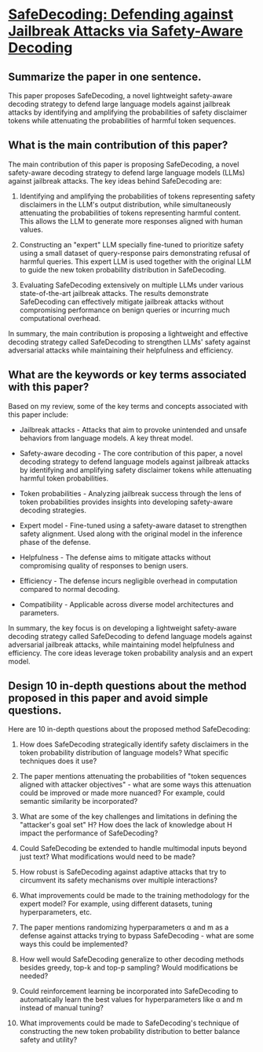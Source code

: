 # [SafeDecoding: Defending against Jailbreak Attacks via Safety-Aware   Decoding](https://arxiv.org/abs/2402.08983)

## Summarize the paper in one sentence.

 This paper proposes SafeDecoding, a novel lightweight safety-aware decoding strategy to defend large language models against jailbreak attacks by identifying and amplifying the probabilities of safety disclaimer tokens while attenuating the probabilities of harmful token sequences.


## What is the main contribution of this paper?

 The main contribution of this paper is proposing SafeDecoding, a novel safety-aware decoding strategy to defend large language models (LLMs) against jailbreak attacks. The key ideas behind SafeDecoding are:

1) Identifying and amplifying the probabilities of tokens representing safety disclaimers in the LLM's output distribution, while simultaneously attenuating the probabilities of tokens representing harmful content. This allows the LLM to generate more responses aligned with human values.

2) Constructing an "expert" LLM specially fine-tuned to prioritize safety using a small dataset of query-response pairs demonstrating refusal of harmful queries. This expert LLM is used together with the original LLM to guide the new token probability distribution in SafeDecoding.

3) Evaluating SafeDecoding extensively on multiple LLMs under various state-of-the-art jailbreak attacks. The results demonstrate SafeDecoding can effectively mitigate jailbreak attacks without compromising performance on benign queries or incurring much computational overhead.

In summary, the main contribution is proposing a lightweight and effective decoding strategy called SafeDecoding to strengthen LLMs' safety against adversarial attacks while maintaining their helpfulness and efficiency.


## What are the keywords or key terms associated with this paper?

 Based on my review, some of the key terms and concepts associated with this paper include:

- Jailbreak attacks - Attacks that aim to provoke unintended and unsafe behaviors from language models. A key threat model.

- Safety-aware decoding - The core contribution of this paper, a novel decoding strategy to defend language models against jailbreak attacks by identifying and amplifying safety disclaimer tokens while attenuating harmful token probabilities. 

- Token probabilities - Analyzing jailbreak success through the lens of token probabilities provides insights into developing safety-aware decoding strategies.

- Expert model - Fine-tuned using a safety-aware dataset to strengthen safety alignment. Used along with the original model in the inference phase of the defense.

- Helpfulness - The defense aims to mitigate attacks without compromising quality of responses to benign users.

- Efficiency - The defense incurs negligible overhead in computation compared to normal decoding.

- Compatibility - Applicable across diverse model architectures and parameters.

In summary, the key focus is on developing a lightweight safety-aware decoding strategy called SafeDecoding to defend language models against adversarial jailbreak attacks, while maintaining model helpfulness and efficiency. The core ideas leverage token probability analysis and an expert model.


## Design 10 in-depth questions about the method proposed in this paper and avoid simple questions.

 Here are 10 in-depth questions about the proposed method SafeDecoding:

1) How does SafeDecoding strategically identify safety disclaimers in the token probability distribution of language models? What specific techniques does it use? 

2) The paper mentions attenuating the probabilities of "token sequences aligned with attacker objectives" - what are some ways this attenuation could be improved or made more nuanced? For example, could semantic similarity be incorporated?

3) What are some of the key challenges and limitations in defining the "attacker's goal set" H? How does the lack of knowledge about H impact the performance of SafeDecoding?

4) Could SafeDecoding be extended to handle multimodal inputs beyond just text? What modifications would need to be made?

5) How robust is SafeDecoding against adaptive attacks that try to circumvent its safety mechanisms over multiple interactions? 

6) What improvements could be made to the training methodology for the expert model? For example, using different datasets, tuning hyperparameters, etc.

7) The paper mentions randomizing hyperparameters α and m as a defense against attacks trying to bypass SafeDecoding - what are some ways this could be implemented?

8) How well would SafeDecoding generalize to other decoding methods besides greedy, top-k and top-p sampling? Would modifications be needed?

9) Could reinforcement learning be incorporated into SafeDecoding to automatically learn the best values for hyperparameters like α and m instead of manual tuning?

10) What improvements could be made to SafeDecoding's technique of constructing the new token probability distribution to better balance safety and utility?

